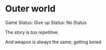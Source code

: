 # Outer world

Game Status: Give up
Status: No Status

The story is too repetitive.

And weapon is always the same, getting bored